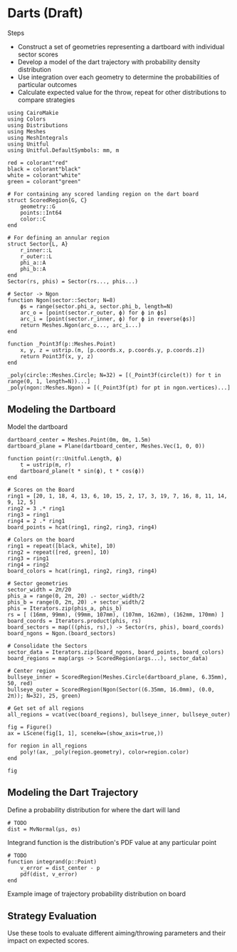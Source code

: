 # Darts (Draft)

Steps
- Construct a set of geometries representing a dartboard with individual sector scores
- Develop a model of the dart trajectory with probability density distribution
- Use integration over each geometry to determine the probabilities of particular outcomes
- Calculate expected value for the throw, repeat for other distributions to compare strategies

```@example darts
using CairoMakie
using Colors
using Distributions
using Meshes
using MeshIntegrals
using Unitful
using Unitful.DefaultSymbols: mm, m

red = colorant"red"
black = colorant"black"
white = colorant"white"
green = colorant"green"

# For containing any scored landing region on the dart board
struct ScoredRegion{G, C}
    geometry::G
    points::Int64
    color::C
end

# For defining an annular region
struct Sector{L, A}
    r_inner::L
    r_outer::L
    phi_a::A
    phi_b::A
end
Sector(rs, phis) = Sector(rs..., phis...)

# Sector -> Ngon
function Ngon(sector::Sector; N=8)
	ϕs = range(sector.phi_a, sector.phi_b, length=N)
    arc_o = [point(sector.r_outer, ϕ) for ϕ in ϕs]
    arc_i = [point(sector.r_inner, ϕ) for ϕ in reverse(ϕs)]
    return Meshes.Ngon(arc_o..., arc_i...)
end

function _Point3f(p::Meshes.Point)
    x, y, z = ustrip.(m, [p.coords.x, p.coords.y, p.coords.z])
    return Point3f(x, y, z)
end

_poly(circle::Meshes.Circle; N=32) = [(_Point3f(circle(t)) for t in range(0, 1, length=N))...]
_poly(ngon::Meshes.Ngon) = [(_Point3f(pt) for pt in ngon.vertices)...]
```

## Modeling the Dartboard

Model the dartboard
```@example darts
dartboard_center = Meshes.Point(0m, 0m, 1.5m)
dartboard_plane = Plane(dartboard_center, Meshes.Vec(1, 0, 0))

function point(r::Unitful.Length, ϕ)
    t = ustrip(m, r)
    dartboard_plane(t * sin(ϕ), t * cos(ϕ))
end

# Scores on the Board
ring1 = [20, 1, 18, 4, 13, 6, 10, 15, 2, 17, 3, 19, 7, 16, 8, 11, 14, 9, 12, 5]
ring2 = 3 .* ring1
ring3 = ring1
ring4 = 2 .* ring1
board_points = hcat(ring1, ring2, ring3, ring4)

# Colors on the board
ring1 = repeat([black, white], 10)
ring2 = repeat([red, green], 10)
ring3 = ring1
ring4 = ring2
board_colors = hcat(ring1, ring2, ring3, ring4)

# Sector geometries
sector_width = 2π/20
phis_a = range(0, 2π, 20) .- sector_width/2
phis_b = range(0, 2π, 20) .+ sector_width/2
phis = Iterators.zip(phis_a, phis_b)
rs = [ (16mm, 99mm), (99mm, 107mm), (107mm, 162mm), (162mm, 170mm) ]
board_coords = Iterators.product(phis, rs)
board_sectors = map(((phis, rs),) -> Sector(rs, phis), board_coords)
board_ngons = Ngon.(board_sectors)

# Consolidate the Sectors
sector_data = Iterators.zip(board_ngons, board_points, board_colors)
board_regions = map(args -> ScoredRegion(args...), sector_data)

# Center region
bullseye_inner = ScoredRegion(Meshes.Circle(dartboard_plane, 6.35mm), 50, red)
bullseye_outer = ScoredRegion(Ngon(Sector((6.35mm, 16.0mm), (0.0, 2π)); N=32), 25, green)

# Get set of all regions
all_regions = vcat(vec(board_regions), bullseye_inner, bullseye_outer)

fig = Figure()
ax = LScene(fig[1, 1], scenekw=(show_axis=true,))

for region in all_regions
    poly!(ax, _poly(region.geometry), color=region.color)
end

fig
```

## Modeling the Dart Trajectory

Define a probability distribution for where the dart will land
```
# TODO
dist = MvNormal(μs, σs)
```

Integrand function is the distribution's PDF value at any particular point
```
# TODO
function integrand(p::Point)
    v_error = dist_center - p
    pdf(dist, v_error)
end
```

Example image of trajectory probability distribution on board

## Strategy Evaluation

Use these tools to evaluate different aiming/throwing parameters and their impact on expected scores.
